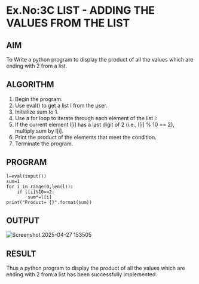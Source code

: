 # Ex.No:3C LIST - ADDING THE VALUES FROM THE LIST

## AIM  
To Write a python program to display the product of all the values which are ending with 2 from a list.

## ALGORITHM

1. Begin the program.
2. Use eval() to get a list l from the user.
3. Initialize sum to 1.
4. Use a for loop to iterate through each element of the list l:
5. If the current element l[i] has a last digit of 2 (i.e., l[i] % 10 == 2), multiply sum by l[i].
6. Print the product of the elements that meet the condition.
7. Terminate the program.
   
## PROGRAM
```
l=eval(input())
sum=1
for i in range(0,len(l)):
    if l[i]%10==2:
        sum*=l[i]
print("Product= {}".format(sum))
```
## OUTPUT
![Screenshot 2025-04-27 153505](https://github.com/user-attachments/assets/b9203b6e-1f92-4c95-a2e1-caf65ab36414)

## RESULT
Thus a python program to display the product of all the values which are ending with 2 from a list has been successfully implemented.
